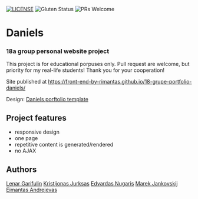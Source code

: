 [![LICENSE](https://img.shields.io/badge/license-MIT-blue.svg?style=flat-square)](https://github.com/belauzas/HTML5-website-template/blob/master/LICENSE.md)
![Gluten Status](https://img.shields.io/badge/Gluten-Free-green.svg)
![PRs Welcome](https://img.shields.io/badge/PRs-welcome-brightgreen.svg)

# Daniels
### 18a group personal website project

This project is for educational porpuses only. Pull request are welcome, but priority for my real-life students! Thank you for your cooperation!

Site published at https://front-end-by-rimantas.github.io/18-grupe-portfolio-daniels/

Design: [Daniels porftolio template](http://www.innovationplans.com/idesign/daniels/particles.html#0)


## Project features
- responsive design
- one page
- repetitive content is generated/rendered
- no AJAX
## Authors
[Lenar Garifulin](https://github.com/legarifulin)
[Kristijonas Jurksas](https://github.com/KristijonasJurk)
[Edvardas Nugaris](https://github.com/qreilas)
[Marek Jankovskij](https://github.com/mjankovskij)
[Eimantas Andrejevas](https://github.com/eimuc)